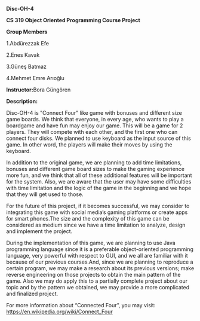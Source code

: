 <b>Disc-OH-4</b>

<b>CS 319 Object Oriented Programming Course Project</b>

<b>Group Members</b>

1.Abdürezzak Efe

2.Enes Kavak

3.Güneş Batmaz

4.Mehmet Emre Arıoğlu

<b>Instructor:</b>Bora Güngören

<b>Description:</b>


Disc-OH-4 is "Connect Four" like game with bonuses and different size game boards. We think that everyone, in every age, who wants to play a boardgame and have fun may enjoy our game. This will be a game for 2 players. They will compete with each other, and the first one who can connect four disks. We planned to use keyboard as the input source of this game. In other word, the players will make their moves by using the keyboard. 

In addition to the original game, we are planning to add time limitations, bonuses and different game board sizes to make the gaming experience more fun, and we think that all of these additional features will be important for the system. Also, we are aware that the user may have some difficulties with time limitation and the logic of the game in the beginning and we hope that they will get used to those.

For the future of this project, if it becomes successful, we may consider to integrating this game with social media’s gaming platforms or create apps for smart phones.The size and the complexity of this game can be considered as medium since we have a time limitation to analyze, design and implement the project.

During the implementation of this game, we are planning to use Java programming language since it is a preferable object-oriented programming language, very powerful with respect to GUI, and we all are familiar with it because of our previous courses.And, since we are planning to reproduce a certain program, we may make a research about its previous versions; make reverse engineering on those projects to obtain the main pattern of the game. Also we may do apply this to a partially complete project about our topic and by the pattern we obtained, we may provide a more complicated and finalized project.

For more information about “Connected Four”, you may visit: https://en.wikipedia.org/wiki/Connect_Four  
